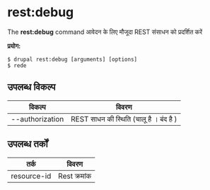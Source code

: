 # rest:debug
The **rest:debug** command आवेदन के लिए मौजूदा REST संसाधन को प्रदर्शित करें

**प्रयोग:**
```
$ drupal rest:debug [arguments] [options] 
$ rede  
```

## उपलब्ध विकल्प
विकल्प | विवरण
-------|-------------
--authorization | REST साधन की स्थिति (चालू है । बंद है )

## उपलब्ध तर्कों  
तर्क | विवरण
---------|-------------
resource-id | Rest क्रमांक
